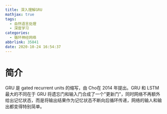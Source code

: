 ```yaml
---
title: 深入理解GRU
mathjax: true
tags:
  - 自然语言处理
  - 深度学习
categories:
  - 循环神经网络
abbrlink: 35841
date: 2020-10-24 16:54:37
---
```


# 简介

GRU 是 gated recurrent units 的缩写，由 Cho在 2014 年提出。GRU 和 LSTM 最大的不同在于 GRU 将遗忘门和输入门合成了一个"更新门"，同时网络不再额外给出记忆状态，而是将输出结果作为记忆状态不断向后循环传递，网络的输人和输出都变得特别简单。